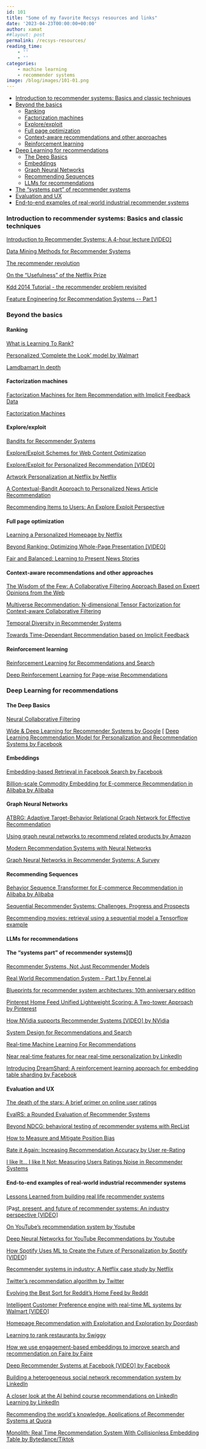 ```yaml
---
id: 101
title: "Some of my favorite Recsys resources and links"
date: '2023-04-23T00:00:00+00:00'
author: xamat
##layout: post
permalink: /recsys-resources/
reading_time:
    - ''
    - ''
categories:
    - machine learning
    - recommender systems
image: /blog/images/101-01.png
---
```





- [Introduction to recommender systems: Basics and classic techniques](#Intro)
- [Beyond the basics](#Beyond)
    - [Ranking](#ranking)
    - [Factorization machines](#fm)
    - [Explore/exploit](#explorerexploit)
    - [Full page optimization](#page)
    - [Context-aware recommendations and other approaches](#context)
    - [Reinforcement learning](#RL)
- [Deep Learning for recommendations](#DL)
    - [The Deep Basics](#DeepBasics)
    - [Embeddings](#embeddings)
    - [Graph Neural Networks](#gnn)
    - [Recommending Sequences](#sequences)
    - [LLMs for recommendations](#llms)
- [The “systems part” of recommender systems](#systems)
- [Evaluation and UX](#ux)
- [End-to-end examples of real-world industrial recommender systems](#e2e)


### <a name="Intro"></a> Introduction to recommender systems: Basics and classic techniques 


[Introduction to Recommender Systems: A 4-hour lecture [VIDEO]](https://amatriain.net/blog/introduction-to-recommender-systems-4/)

[Data Mining Methods for Recommender Systems](https://amatriain.net/pubs/RecsysHandbookChapter.pdf)

[The recommender revolution](https://www.technologyreview.com/2022/04/27/1048517/the-recommender-revolution/)

[On the “Usefulness” of the Netflix Prize](https://amatriain.net/blog/on-the-usefulness-of-the-netflix-prize-403d360aaf2/)

[Kdd 2014 Tutorial - the recommender problem revisited](https://www.slideshare.net/xamat/kdd-2014-tutorial-the-recommender-problem-revisited)

[Feature Engineering for Recommendation Systems -- Part 1](https://blog.fennel.ai/p/feature-engineering-for-recommendation)

### <a name="Beyond"></a> Beyond the basics

#### <a name="ranking"></a>Ranking

[What is Learning To Rank?](https://opensourceconnections.com/blog/2017/02/24/what-is-learning-to-rank/)

[Personalized ‘Complete the Look’ model by Walmart](https://medium.com/walmartglobaltech/personalized-complete-the-look-model-ea093aba0b73)

[Lamdbamart In depth](https://softwaredoug.com/blog/2022/01/17/lambdamart-in-depth.html)

#### <a name="fm"></a>Factorization machines

[Factorization Machines for Item Recommendation with Implicit Feedback Data](https://towardsdatascience.com/factorization-machines-for-item-recommendation-with-implicit-feedback-data-5655a7c749db)

[Factorization Machines](https://www.csie.ntu.edu.tw/~b97053/paper/Rendle2010FM.pdf)

#### <a name="explorerexploit"></a>Explore/exploit

[Bandits for Recommender Systems](https://eugeneyan.com/writing/bandits/)

[Explore/Exploit Schemes for Web Content Optimization](https://sci-hub.se/10.1109/icdm.2009.52)

[Explore/Exploit for Personalized Recommendation [VIDEO]](https://www.youtube.com/watch?v=LvcoPy0QUuw&list=PLZSO_6-bSqHQCIYxE3ycGLXHMjK3XV7Iz)

[Artwork Personalization at Netflix by Netflix](https://netflixtechblog.com/artwork-personalization-c589f074ad76)

[A Contextual-Bandit Approach to Personalized News Article Recommendation](https://arxiv.org/pdf/1003.0146.pdf)

[Recommending Items to Users: An Explore Exploit Perspective](https://www.ueo-workshop.com/wp-content/uploads/2013/10/UEO-Deepak.pdf)

#### <a name="page"></a> Full page optimization

[Learning a Personalized Homepage by Netflix](https://netflixtechblog.com/learning-a-personalized-homepage-aa8ec670359a)

[Beyond Ranking: Optimizing Whole-Page Presentation [VIDEO]](https://www.youtube.com/watch?v=1LGJmFadtoI)

[Fair and Balanced: Learning to Present News Stories](https://citeseerx.ist.psu.edu/document?repid=rep1&type=pdf&doi=07b73ac3e6881865e518b72cff6d82ea08456241)

#### <a name="context"></a> Context-aware recommendations and other approaches

[The Wisdom of the Few: A Collaborative Filtering Approach Based on Expert Opinions from the Web](https://amatriain.net/pubs/xamatriain_sigir09.pdf)

[Multiverse Recommendation: N-dimensional Tensor Factorization for Context-aware Collaborative Filtering](https://amatriain.net/pubs/karatzoglu-recsys-2010.pdf)

[Temporal Diversity in Recommender Systems](https://amatriain.net/pubs/karatzoglu-recsys-2010.pdf)

[Towards Time-Dependant Recommendation based on Implicit Feedback](https://amatriain.net/pubs/karatzoglu-recsys-2010.pdf)

#### <a name="RL"></a>Reinforcement learning

[Reinforcement Learning for Recommendations and Search](https://eugeneyan.com/writing/reinforcement-learning-for-recsys-and-search/)

[Deep Reinforcement Learning for Page-wise Recommendations](https://zhaoxyai.github.io/paper/recsys2018.pdf)


### <a name="DL"></a> Deep Learning for recommendations

#### <a name="DeepBasics"></a> The Deep Basics

[Neural Collaborative Filtering](https://arxiv.org/pdf/1708.05031.pdf)

[Wide & Deep Learning for Recommender Systems by Google](https://arxiv.org/abs/1606.07792)
[
[Deep Learning Recommendation Model for Personalization and Recommendation Systems by Facebook](https://arxiv.org/abs/1906.00091)

#### <a name="embeddings"></a> Embeddings

[Embedding-based Retrieval in Facebook Search by Facebook](https://arxiv.org/pdf/2006.11632.pdf)

[Billion-scale Commodity Embedding for E-commerce Recommendation in Alibaba by Alibaba](https://arxiv.org/pdf/1803.02349.pdf)

#### <a name="gnn"></a> Graph Neural Networks

[ATBRG: Adaptive Target-Behavior Relational Graph Network for Effective Recommendation](https://arxiv.org/pdf/2005.12002.pdf)

[Using graph neural networks to recommend related products by Amazon](https://towardsdatascience.com/modern-recommendation-systems-with-neural-networks-3cc06a6ded2c)

[Modern Recommendation Systems with Neural Networks](https://towardsdatascience.com/modern-recommendation-systems-with-neural-networks-3cc06a6ded2c)

[Graph Neural Networks in Recommender Systems: A Survey](https://arxiv.org/abs/2011.02260)


#### <a name="sequences"></a> Recommending Sequences

[Behavior Sequence Transformer for E-commerce Recommendation in Alibaba by Alibaba](https://arxiv.org/pdf/1905.06874.pdf)

[Sequential Recommender Systems: Challenges, Progress and Prospects](https://www.ijcai.org/Proceedings/2019/0883.pdf)

[Recommending movies: retrieval using a sequential model a Tensorflow example](https://www.tensorflow.org/recommenders/examples/sequential_retrieval)


#### <a name="llms"></a> LLMs for recommendations

#### <a name="systems"></a>The “systems part” of recommender systems]()

[Recommender Systems, Not Just Recommender Models](https://medium.com/nvidia-merlin/recommender-systems-not-just-recommender-models-485c161c755e)

[Real World Recommendation System - Part 1 by Fennel.ai](https://blog.fennel.ai/p/real-world-recommendation-system)

[Blueprints for recommender system architectures: 10th anniversary edition](https://amatriain.net/blog/RecsysArchitectures)

[Pinterest Home Feed Unified Lightweight Scoring: A Two-tower Approach by Pinterest](https://medium.com/pinterest-engineering/pinterest-home-feed-unified-lightweight-scoring-a-two-tower-approach-b3143ac70b55)

[How NVidia supports Recommender Systems [VIDEO] by NVidia](https://www.youtube.com/watch?v=wPso35VkuCs)

[System Design for Recommendations and Search](https://eugeneyan.com/writing/system-design-for-discovery/)

[Real-time Machine Learning For Recommendations](https://eugeneyan.com/writing/real-time-recommendations/#when-not-to-use-real-time-recommendations)

[Near real-time features for near real-time personalization by LinkedIn](https://engineering.linkedin.com/blog/2022/near-real-time-features-for-near-real-time-personalization)

[Introducing DreamShard: A reinforcement learning approach for embedding table sharding by Facebook](https://research.facebook.com/blog/2022/12/introducing-dreamshard-a-reinforcement-learning-approach-for-embedding-table-sharding/)

#### <a name="UX"></a> Evaluation and UX


[The death of the stars: A brief primer on online user ratings](https://amatriain.net/blog/the-death-of-the-stars-a-brief-primer-on-online-user-ratings-6740453f27ed/)

[EvalRS: a Rounded Evaluation of Recommender Systems](https://arxiv.org/pdf/2207.05772.pdf)

[Beyond NDCG: behavioral testing of recommender systems with RecList](https://arxiv.org/abs/2111.09963)

[How to Measure and Mitigate Position Bias](https://eugeneyan.com/writing/position-bias/)

[Rate it Again: Increasing Recommendation Accuracy by User re-Rating](https://amatriain.net/pubs/xamatriain_Recsys09.pdf)

[I like It... I like It Not: Measuring Users Ratings Noise in Recommender Systems](https://amatriain.net/pubs/umap09.pdf)


#### <a name="e2e"></a> End-to-end examples of real-world industrial recommender systems

[Lessons Learned from building real life recommender systems](https://amatriain.net/blog/ten-lessons-learned-from-building-real/)

[Pa[st, present, and future of recommender systems: An industry perspective [VIDEO]](https://dl.acm.org/doi/abs/10.1145/2959100.2959144)

[On YouTube’s recommendation system by Youtube](https://blog.youtube/inside-youtube/on-youtubes-recommendation-system/)

[Deep Neural Networks for YouTube Recommendations by Youtube](https://dl.acm.org/doi/pdf/10.1145/2959100.2959190)

[How Spotify Uses ML to Create the Future of Personalization by Spotify [VIDEO]](https://engineering.atspotify.com/2021/12/how-spotify-uses-ml-to-create-the-future-of-personalization/)

[Recommender systems in industry: A Netflix case study by Netflix](https://amatriain.net/pubs/Recsys-in-industry.pdf)

[Twitter’s recommendation algorithm by Twitter](https://blog.twitter.com/engineering/en_us/topics/open-source/2023/twitter-recommendation-algorithm)

[Evolving the Best Sort for Reddit’s Home Feed by Reddit](https://www.reddit.com/r/blog/comments/o5tjcn/evolving_the_best_sort_for_reddits_home_feed/)

[Intelligent Customer Preference engine with real-time ML systems by Walmart [VIDEO]](https://www.tecton.ai/apply/session-video-archive/intelligent-customer-preference-engine-with-real-time-ml-systems-2/)

[Homepage Recommendation with Exploitation and Exploration by Doordash](https://doordash.engineering/2022/10/05/homepage-recommendation-with-exploitation-and-exploration/)

[Learning to rank restaurants by Swiggy](https://bytes.swiggy.com/learning-to-rank-restaurants-c6a69ba4b330)

[How we use engagement-based embeddings to improve search and recommendation on Faire by Faire](https://craft.faire.com/how-we-use-engagement-based-embeddings-to-improve-search-and-recommendation-on-faire-912277de4e6d)

[Deep Recommender Systems at Facebook [VIDEO] by Facebook](https://www.youtube.com/live/5xcd0V9m6Xs?feature=share)

[Building a heterogeneous social network recommendation system by LinkedIn](https://engineering.linkedin.com/blog/2020/building-a-heterogeneous-social-network-recommendation-system)

[A closer look at the AI behind course recommendations on LinkedIn Learning by LinkedIn](https://engineering.linkedin.com/blog/2020/course-recommendations-ai-part-one)

[Recommending the world's knowledge. Applications of Recommender Systems at Quora](https://www.slideshare.net/LeiYang27/recommending-the-worlds-knowledge)

[Monolith: Real Time Recommendation System With Collisionless Embedding Table by Bytedance/Tiktok](https://arxiv.org/abs/2209.07663)






